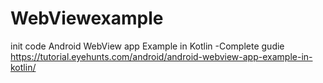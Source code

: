 # WebViewexample
init code
Android WebView app Example in Kotlin -Complete gudie
https://tutorial.eyehunts.com/android/android-webview-app-example-in-kotlin/
